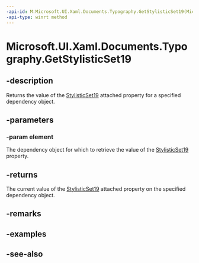 ```yaml
---
-api-id: M:Microsoft.UI.Xaml.Documents.Typography.GetStylisticSet19(Microsoft.UI.Xaml.DependencyObject)
-api-type: winrt method
---
```


<!-- Method syntax
public bool GetStylisticSet19(Windows.UI.Xaml.DependencyObject element)
-->

# Microsoft.UI.Xaml.Documents.Typography.GetStylisticSet19

## -description
Returns the value of the [StylisticSet19](/uwp/api/microsoft.ui.xaml.documents.typography#xaml-attached-properties) attached property for a specified dependency object.

## -parameters
### -param element
The dependency object for which to retrieve the value of the [StylisticSet19](/uwp/api/microsoft.ui.xaml.documents.typography#xaml-attached-properties) property.

## -returns
The current value of the [StylisticSet19](/uwp/api/microsoft.ui.xaml.documents.typography#xaml-attached-properties) attached property on the specified dependency object.

## -remarks

## -examples

## -see-also
